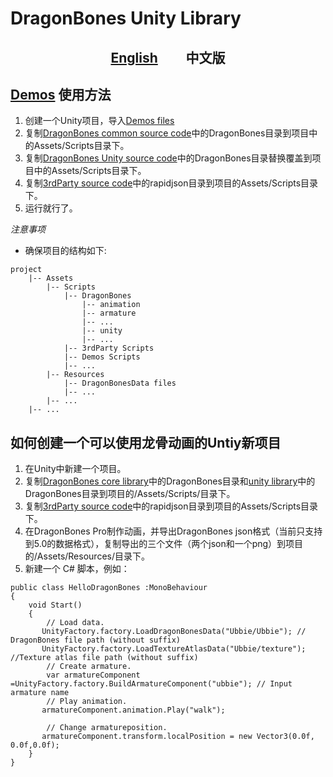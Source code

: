 # DragonBones Unity Library

<p align="center">
<h2 align="center"><a href="./README.md">English</a>          中文版</h2>
</p>


## [Demos](./Demos/) 使用方法

1. 创建一个Unity项目，导入[Demos files](./Demos/)
2. 复制[DragonBones common source code](../DragonBones/src/)中的DragonBones目录到项目中的Assets/Scripts目录下。
3. 复制[DragonBones Unity source code](./src/)中的DragonBones目录替换覆盖到项目中的Assets/Scripts目录下。
4. 复制[3rdParty source code](../3rdParty/)中的rapidjson目录到项目的Assets/Scripts目录下。
5. 运行就行了。

*注意事项*
* 确保项目的结构如下:
```
project
    |-- Assets
        |-- Scripts
            |-- DragonBones
                |-- animation
                |-- armature
                |-- ...
                |-- unity
                |-- ...
            |-- 3rdParty Scripts
            |-- Demos Scripts
            |-- ...
        |-- Resources
            |-- DragonBonesData files
            |-- ...
        |-- ...
    |-- ...
```

## 如何创建一个可以使用龙骨动画的Untiy新项目

1. 在Unity中新建一个项目。
2. 复制[DragonBones core library](../DragonBones/src/)中的DragonBones目录和[unity library](./src/)中的DragonBones目录到项目的/Assets/Scripts/目录下。
3. 复制[3rdParty source code](../3rdParty/)中的rapidjson目录到项目的Assets/Scripts目录下。
4. 在DragonBones Pro制作动画，并导出DragonBones json格式（当前只支持到5.0的数据格式），复制导出的三个文件（两个json和一个png）到项目的/Assets/Resources/目录下。
5. 新建一个 C# 脚本，例如：
```
public class HelloDragonBones :MonoBehaviour
{
    void Start()
    {
        // Load data.
       UnityFactory.factory.LoadDragonBonesData("Ubbie/Ubbie"); // DragonBones file path (without suffix)
       UnityFactory.factory.LoadTextureAtlasData("Ubbie/texture"); //Texture atlas file path (without suffix) 
        // Create armature.
        var armatureComponent =UnityFactory.factory.BuildArmatureComponent("ubbie"); // Input armature name
        // Play animation.
       armatureComponent.animation.Play("walk");
        
        // Change armatureposition.
       armatureComponent.transform.localPosition = new Vector3(0.0f, 0.0f,0.0f);
    }
}
```
